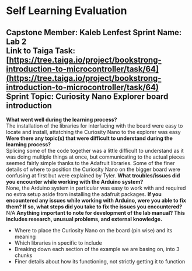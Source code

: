# Self Learning Evaluation

**Capstone Member:**	Kaleb Lenfest
**Sprint Name:**		Lab 2  
**Link to Taiga Task:**	[https://tree.taiga.io/project/bookstrong-introduction-to-microcontroller/task/64](https://tree.taiga.io/project/bookstrong-introduction-to-microcontroller/task/64)  
**Sprint Topic:**		Curiosity Nano Explorer board introduction
---

**What went well during the learning process?**  
The installation of the libraries for interfacing with the board were easy to locate and install, attatching the Curiosity Nano to the explorer was easy
**Were there any topic(s) that were difficult to understand during the learning process?**  
Splicing some of the code together was a little difficult to understand as it was doing multiple things at once, but communicating to the actual pieces seemed fairly simple thanks to the Adafruit libraries. Some of the finer details of where to position the Curiosity Nano on the bigger board were confusing at first but were explained by Tyler.
**What troubles/issues did you encounter while working with the Arduino system?**  
None, the Arduino system in particular was easy to work with and required no extra setup aside from installing the adafruit packages. 
**If you encountered any issues while working with Arduino, were you able to fix them? If so, what steps did you take to fix the issues you encountered?**  
N/A
**Anything important to note for development of the lab manual? This includes research, unusual problems, and external knowledge.**
- Where to place the Curiosity Nano on the board (pin wise) and its meaning
- Which libraries in specific to include
- Breaking down each section of the example we are basing on, into 3 chunks
- Finer details about how its functioning, not strictly getting it to function

